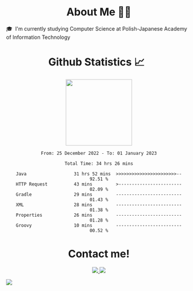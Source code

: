<div align="center">
      <h1>About Me 👨‍🎓</h1>
</div>

<a>🎓 &nbsp;I'm currently studying Computer Science at Polish-Japanese Academy of Information Technology</a>

<div align="center">
  <h1> Github Statistics 📈 &nbsp;</h1>
  <a href="https://github.com/Franek-Antoniak">
    <img height="180em" src="https://github-readme-streak-stats.herokuapp.com?user=Franek-Antoniak&theme=github-dark-blue&date_format=M%20j%5B%2C%20Y%5D"/>
  </a>
</div>

<div align="center">
<!--START_SECTION:waka-->

```text
From: 25 December 2022 - To: 01 January 2023

Total Time: 34 hrs 26 mins

Java                  31 hrs 52 mins  >>>>>>>>>>>>>>>>>>>>>>>--   92.51 %
HTTP Request          43 mins         >------------------------   02.09 %
Gradle                29 mins         -------------------------   01.43 %
XML                   28 mins         -------------------------   01.38 %
Properties            26 mins         -------------------------   01.28 %
Groovy                10 mins         -------------------------   00.52 %
```

<!--END_SECTION:waka-->
</div>

<div id="footer" align="center">
  <h1>Contact me!</h1>
  <a href="https://www.linkedin.com/in/franciszek-antoniak/">
    <img src="https://img.shields.io/badge/LinkedIn-0077B5?style=for-the-badge&logo=linkedin&logoColor=white"/>
  </a>
  <a href="mailto:franekant123@gmail.com">
    <img src="https://img.shields.io/badge/Gmail-D14836?style=for-the-badge&logo=gmail&logoColor=white"/>
  </a>
</div>

<!--Tracker-->
![](https://hit.yhype.me/github/profile?user_id=31598277)
